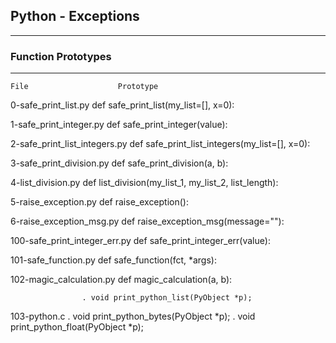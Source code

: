 ## Python - Exceptions
-----------------------------------------------------------------------------------

### Function Prototypes
------------------------------------------------

	File					Prototype

0-safe_print_list.py			def safe_print_list(my_list=[], x=0):

1-safe_print_integer.py			def safe_print_integer(value):

2-safe_print_list_integers.py		def safe_print_list_integers(my_list=[], x=0):

3-safe_print_division.py		def safe_print_division(a, b):

4-list_division.py			def list_division(my_list_1, my_list_2, list_length):

5-raise_exception.py			def raise_exception():

6-raise_exception_msg.py		def raise_exception_msg(message=""):

100-safe_print_integer_err.py		def safe_print_integer_err(value):

101-safe_function.py			def safe_function(fct, *args):

102-magic_calculation.py		def magic_calculation(a, b):

					. void print_python_list(PyObject *p);
103-python.c				. void print_python_bytes(PyObject *p);
					. void print_python_float(PyObject *p);
